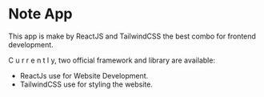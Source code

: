 # Note App

This app is make by ReactJS and TailwindCSS the best combo for frontend development.

C u r r e n t l y, two official framework and library are available:

- ReactJs use for Website Development.
- TailwindCSS use for styling the website.
